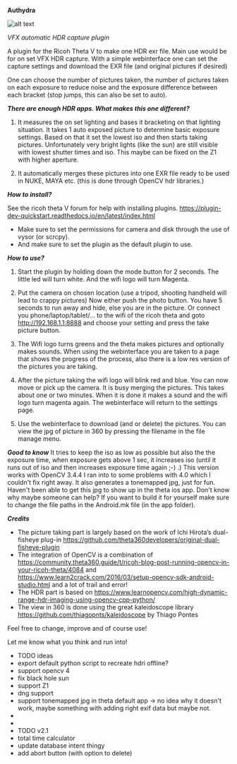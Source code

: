  

**Authydra**

![alt text](https://www.pngkit.com/png/full/433-4333979_hydra-dragon-vector-silhouette-public-domain-vectors-hydra.png)

*VFX automatic HDR capture plugin*


A plugin for the Ricoh Theta V to make one HDR exr file. 
Main use would be for on set VFX HDR capture.
With a simple webinterface one can set the capture settings
and download the EXR file (and original pictures if desired)

One can choose the number of pictures taken,
the number of pictures taken on each exposure to reduce noise
and the exposure difference between each bracket (stop jumps, this can also be set to auto).


***There are enough HDR apps. What makes this one different?***

1) It measures the on set lighting and bases it bracketing on that lighting situation.
It takes 1 auto exposed picture to determine basic exposure settings.
Based on that it set the lowest iso and then starts taking pictures.
Unfortunately very bright lights (like the sun) are still visible with lowest shutter times and iso.
This maybe can be fixed on the Z1 with higher aperture.

2) It automatically merges these pictures into one EXR file ready to be used in NUKE, MAYA etc. (this is done through OpenCV hdr libraries.)

***How to install?***

See the ricoh theta V forum for help with installing plugins. 
https://plugin-dev-quickstart.readthedocs.io/en/latest/index.html
- Make sure to set the permissions for camera and disk through the use of vysor (or scrcpy).
- And make sure to set the plugin as the default plugin to use.

***How to use?***

1) Start the plugin by holding down the mode button for 2 seconds. The little led will turn white. And the wifi logo will turn Magenta.

2) Put the camera on chosen location (use a tripod, shooting handheld will lead to crappy pictures)
Now either push the photo button. You have 5 seconds to run away and hide, else you are in the picture.
Or connect you phone/laptop/tablet/... to the wifi of the ricoh theta and goto http://192.168.1.1:8888 and choose your setting and press the take picture button.

3) The Wifi logo turns greens and the theta makes pictures and optionally makes sounds.
When using the webinterface you are taken to a page that shows the progress of the process, also there is a low res version of the pictures you are taking.

4) After the picture taking the wifi logo will blink red and blue. You can now move or pick up the camera. It is busy merging the pictures.
This takes about one or two minutes. When it is done it makes a sound and the wifi logo turn magenta again. The webinterface will return to the settings page.

5) Use the webinterface to download (and or delete) the pictures. You can view the jpg of picture in 360 by pressing the filename in the file manage menu.


***Good to know***
It tries to keep the iso as low as possible but also the the exposure time, when exposure gets above 1 sec, it increases iso (until it runs out of iso and then increases exposure time again ;-)  .)
This version works with OpenCV 3.4.4 I ran into to some problems with 4.0 which I couldn't fix right away.
It also generates a tonemapped jpg, just for fun. Haven't been able to get this jpg to show up in the theta ios app. Don't know why maybe someone can help?
If you want to build it for yourself make sure to change the file paths in the Android.mk file (in the app folder).

 
***Credits***

- The picture taking part is largely based on the work of Ichi Hirota’s dual-fisheye plug-in <https://github.com/theta360developers/original-dual-fisheye-plugin>
- The integration of OpenCV is a combination of <https://community.theta360.guide/t/ricoh-blog-post-running-opencv-in-your-ricoh-theta/4084> and <https://www.learn2crack.com/2016/03/setup-opencv-sdk-android-studio.html> and a lot of trail and error!
- The HDR part is based on https://www.learnopencv.com/high-dynamic-range-hdr-imaging-using-opencv-cpp-python/
- The view in 360 is done using the great kaleidoscope library <https://github.com/thiagopnts/kaleidoscope> by Thiago Pontes

Feel free to change, improve and of course use!

Let me know what you think and run into!


 * TODO ideas
 * export default python script to recreate hdri offline?
 * support opencv 4
 * fix black hole sun
 * support Z1
 * dng support
 * support tonemapped jpg in theta default app -> no idea why it doesn't work, maybe something with adding right exif data but maybe not.
 *
 *
 * TODO v2.1
 * total time calculator
 * update database intent thingy
 * add abort button (with option to delete)

 

 

 

 
